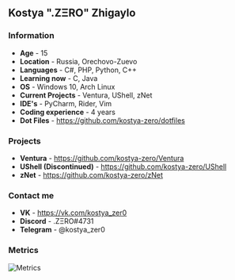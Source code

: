 ## Kostya ".ZΞRO" Zhigaylo
### Information
- **Age** - 15
- **Location** - Russia, Orechovo-Zuevo
- **Languages** - C#, PHP, Python, C++
- **Learning now** - C, Java
- **OS** - Windows 10, Arch Linux
- **Current Projects** - Ventura, UShell, zNet
- **IDE's** - PyCharm, Rider, Vim
- **Coding experience** - 4 years
- **Dot Files** - https://github.com/kostya-zero/dotfiles

### Projects 
- **Ventura** - https://github.com/kostya-zero/Ventura
- **UShell (Discontinued)** - https://github.com/kostya-zero/UShell
- **zNet** - https://github.com/kostya-zero/zNet

### Contact me
- **VK** - https://vk.com/kostya_zer0
- **Discord** - .ZΞRO#4731
- **Telegram** - @kostya_zer0

### Metrics
![Metrics](https://metrics.lecoq.io/kostya-zero?template=classic&languages=1&introduction=1&gists=1&repositories=1&repositories=100&repositories.batch=100&repositories.forks=false&repositories.affiliations=owner&languages.limit=8&languages.threshold=0%25&languages.colors=github&languages.sections=most-used&languages.indepth=false&languages.analysis.timeout=15&languages.categories=markup%2C%20programming&languages.recent.categories=markup%2C%20programming&languages.recent.load=300&languages.recent.days=14&repositories.featured=kostya-zero%2FVentura&introduction.title=true&config.timezone=Europe%2FMoscow)
